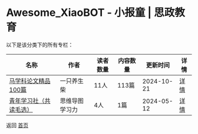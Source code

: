 # Awesome_XiaoBOT - 小报童 | 思政教育

以下是该分类下的所有专栏：

| 名称 | 作者 | 读者数量 | 内容数量 | 更新时间 | 详情 |
|------|------|----------|----------|----------|------|
| [马学科论文精品100篇](https://xiaobot.net/p/Marxpaper?refer=9c3f1c95-a052-465a-9902-f6d75080262a) | 一只养生柴 | 11人 | 113篇 |  2024-10-21 | [详情](data/Marxpaper.md) |
| [青年学习社（共读毛选）](https://xiaobot.net/p/Xiaomodushu?refer=9c3f1c95-a052-465a-9902-f6d75080262a) | 思维导图学习力 | 4人 | 1篇 |  2024-05-12 | [详情](data/Xiaomodushu.md) |


返回 [首页](../README.md)
